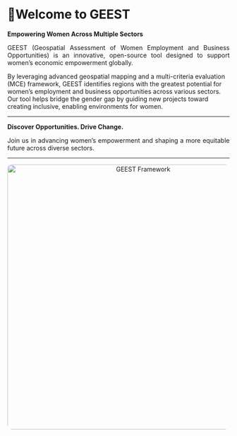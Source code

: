 # 🌟**Welcome to GEEST**

**Empowering Women Across Multiple Sectors**
<p align="justify">
GEEST (Geospatial Assessment of Women Employment and Business Opportunities) is an innovative, open-source tool designed to support women’s economic empowerment globally.

By leveraging advanced geospatial mapping and a multi-criteria evaluation (MCE) framework, GEEST identifies regions with the greatest potential for women’s employment and business opportunities across various sectors. Our tool helps bridge the gender gap by guiding new projects toward creating inclusive, enabling environments for women.

---
</p>

**Discover Opportunities. Drive Change.**
<p align="justify">
Join us in advancing women’s empowerment and shaping a more equitable future across diverse sectors.

---
</p>

<p align="center">
  <img src="https://github.com/elbeejay/draft-docs/blob/main/framework.png?raw=true" height=600 alt="GEEST Framework" style="border-radius:10px;">
</p>
